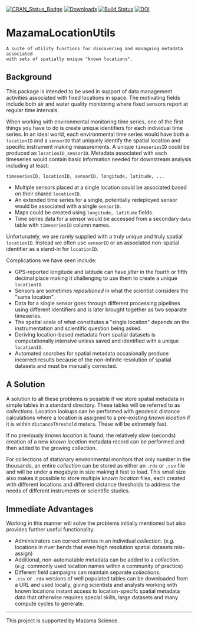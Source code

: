 [![CRAN\_Status\_Badge](http://www.r-pkg.org/badges/version/MazamaLocationUtils)](https://cran.r-project.org/package=MazamaLocationUtils)
[![Downloads](http://cranlogs.r-pkg.org/badges/MazamaLocationUtils)](https://cran.r-project.org/package=MazamaLocationUtils)
[![Build Status](https://travis-ci.org/MazamaScience/MazamaLocationUtils.svg?branch=master)](https://travis-ci.org/MazamaScience/MazamaLocationUtils)
[![DOI](https://zenodo.org/badge/215816820.svg)](https://zenodo.org/badge/latestdoi/215816820)

# MazamaLocationUtils

```
A suite of utility functions for discovering and managaing metadata associated
with sets of spatially unique "known locations".
```

## Background

This package is intended to be used in support of data management activities
associated with fixed locations in space. The motivating fields include both
air and water quality monitoring where fixed sensors report at regular time 
intervals.

When working with environmental monitoring time series, one of the first things
you have to do is create unique identifiers for each individual time series. In 
an ideal world, each environmental time series would have both a 
`locationID` and a `sensorID` that uniquely identify the spatial location and 
specific instrument making measurements. A unique `timeseriesID` could
be produced as `locationID_sensorID`. Metadata associated with each
timeseries would contain basic information needed for downstream analysis
including at least:

`timeseriesID, locationID, sensorID, longitude, latitude, ...`

* Multiple sensors placed at a single location could be associated based on their shared `locationID`.
* An extended time series for a single, potentially redeployed sensor would be associated with a single `sensorID`.
* Maps could be created using `longitude, latitude` fields.
* Time series data for a sensor would be accessed from a secondary `data` table with `timeseriesID` column names.

Unfortunately, we are rarely supplied with a truly unique and truly spatial 
`locationID`. Instead we often use `sensorID` or an associated non-spatial
identifier as a stand-in for `locationID`.

Complications we have seen include:

* GPS-reported longitude and latitude can have _jitter_ in the fourth or fifth 
decimal place making it challenging to use them to create a unique `locationID`.
* Sensors are sometimes _repositioned_ in what the scientist considers the "same 
location".
* Data for a single sensor goes through different processing pipelines using
different identifiers and is later brought together as two separate timeseries.
* The spatial scale of what constitutes a "single location" depends on the 
instrumentation and scientific question being asked.
* Deriving location-based metadata from spatial datasets is computationally 
intensive unless saved and identified with a unique `locationID`.
* Automated searches for spatial metadata occasionally produce incorrect results
because of the non-infinite resolution of spatial datasets and must be manually
corrected.

## A Solution

A solution to all these problems is possible if we store spatial metadata in
simple tables in a standard directory. These tables will be referred to as 
_collections_. Location lookups can be performed with
geodesic distance calculations where a location is assigned to a pre-existing
_known location_ if it is within `distanceThreshold` meters. These will be extremely fast.

If no previously _known location_ is found, the relatively slow (seconds)
creation of a new _known location_ metadata record can be performed and then 
added to the growing collection.

For collections of stationary environmental monitors that only number in the 
thousands, an entire _collection_ can be stored as either an 
`.rda` or `.csv` file and will be under a megabyte in size making it fast to 
load. This small size also makes it possible to store multiple _known location_ 
files, each created with different locations and different distance thresholds to address 
the needs of different instruments or scientific studies.

## Immediate Advantages

Working in this manner will solve the problems initially mentioned but also 
provides further useful functionality:

* Administrators can correct entries in an individual _collection_.  (_e.g._ 
locations in river bends that even high resolution spatial datasets mis-assign)
* Additional, non-automatable metadata can be added to a _collection_. (_e.g._
commonly used location names within a community of practice)
* Different field campaigns can maintain separate _collections_.
* `.csv` or `.rda` versions of well populated tables can be downloaded from a
URL and used locally, giving scientists and analysts working with known locations 
instant access to location-specifc spatial metadata data that otherwise requires 
special skills, large datasets and many compute cycles to generate.

----

This project is supported by Mazama Science.

